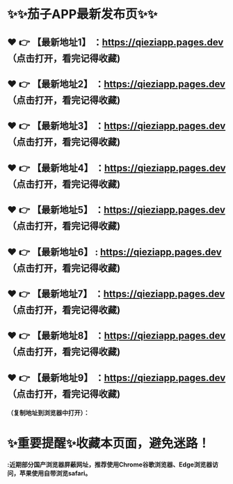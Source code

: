 # :sparkles::sparkles:茄子APP最新发布页:sparkles::sparkles:

 :heart: :point_right: 【最新地址1】 ：https://qieziapp.pages.dev   （点击打开，看完记得收藏)
 ------
 :heart: :point_right: 【最新地址2】 ：https://qieziapp.pages.dev   （点击打开，看完记得收藏)
 ------
 :heart: :point_right: 【最新地址3】 ：https://qieziapp.pages.dev   （点击打开，看完记得收藏)
 ------
 :heart: :point_right: 【最新地址4】 ：https://qieziapp.pages.dev   （点击打开，看完记得收藏)
 ------
 :heart: :point_right: 【最新地址5】 ：https://qieziapp.pages.dev   （点击打开，看完记得收藏)
 ------
 :heart: :point_right: 【最新地址6】 : https://qieziapp.pages.dev   （点击打开，看完记得收藏)
 ------
 :heart: :point_right: 【最新地址7】 ：https://qieziapp.pages.dev   （点击打开，看完记得收藏)
 ------
 :heart: :point_right: 【最新地址8】 ：https://qieziapp.pages.dev   （点击打开，看完记得收藏)
 ------
 :heart: :point_right: 【最新地址9】 ：https://qieziapp.pages.dev   （点击打开，看完记得收藏)
  ------

  
#### （复制地址到浏览器中打开）：
# :sparkles:重要提醒:sparkles:收藏本页面，避免迷路！
#### :近期部分国产浏览器屏蔽网址，推荐使用Chrome谷歌浏览器、Edge浏览器访问，苹果使用自带浏览safari。
